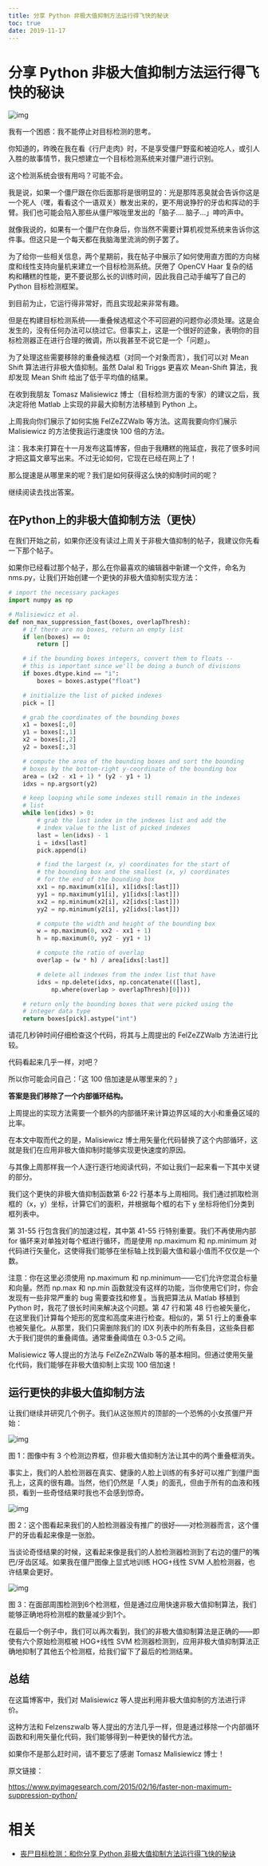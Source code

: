 ```yaml
---
title: 分享 Python 非极大值抑制方法运行得飞快的秘诀
toc: true
date: 2019-11-17
---
```

# 分享 Python 非极大值抑制方法运行得飞快的秘诀


![img](https://mmbiz.qpic.cn/mmbiz_jpg/bicdMLzImlibSibAtf224A4yf7icWuF3YltvVloFOQu90uzibHozreOnM13SKouvK42vJJp1F76ibUe32zQzK29qVb7g/640?wx_fmt=jpeg&tp=webp&wxfrom=5&wx_lazy=1&wx_co=1)

我有一个困惑：我不能停止对目标检测的思考。

你知道的，昨晚在我在看《行尸走肉》时，不是享受僵尸野蛮和被迫吃人，或引人入胜的故事情节，我只想建立一个目标检测系统来对僵尸进行识别。

这个检测系统会很有用吗？可能不会。

我是说，如果一个僵尸跟在你后面那将是很明显的：光是那阵恶臭就会告诉你这是一个死人（嘿，看看这个一语双关）散发出来的，更不用说狰狞的牙齿和挥动的手臂。我们也可能会陷入那些从僵尸喉咙里发出的「脑子.... 脑子...」呻吟声中。

就像我说的，如果有一个僵尸在你身后，你当然不需要计算机视觉系统来告诉你这件事。但这只是一个每天都在我脑海里流淌的例子罢了。

为了给你一些相关信息，两个星期前，我在帖子中展示了如何使用直方图的方向梯度和线性支持向量机来建立一个目标检测系统。厌倦了 OpenCV Haar 复杂的结构和糟糕的性能，更不要说那么长的训练时间，因此我自己动手编写了自己的 Python 目标检测框架。

到目前为止，它运行得非常好，而且实现起来非常有趣。

但是在构建目标检测系统——重叠候选框这个不可回避的问题你必须处理。这是会发生的，没有任何办法可以绕过它。但事实上，这是一个很好的迹象，表明你的目标检测器正在进行合理的微调，所以我甚至不说它是一个「问题」。

为了处理这些需要移除的重叠候选框（对同一个对象而言），我们可以对 Mean Shift 算法进行非极大值抑制。虽然 Dalal 和 Triggs 更喜欢 Mean-Shift 算法，我却发现 Mean Shift 给出了低于平均值的结果。

在收到我朋友 Tomasz Malisiewicz 博士（目标检测方面的专家）的建议之后，我决定将他 Matlab 上实现的非最大抑制方法移植到 Python 上。

上周我向你们展示了如何实施 FelZeZZWalb 等方法。这周我要向你们展示 Malisiewicz 的方法使我运行速度快 100 倍的方法。

注：我本来打算在十一月发布这篇博客，但由于我糟糕的拖延症，我花了很多时间才把这篇文章写出来。不过无论如何，它现在已经在网上了！

那么提速是从哪里来的呢？我们是如何获得这么快的抑制时间的呢？

继续阅读去找出答案。



##   **在Python上的非极大值抑制方法（更快）**

在我们开始之前，如果你还没有读过上周关于非极大值抑制的帖子，我建议你先看一下那个帖子。

如果你已经看过那个帖子，那么在你最喜欢的编辑器中新建一个文件，命名为 nms.py，让我们开始创建一个更快的非极大值抑制实现方法：

```py
# import the necessary packages
import numpy as np

# Malisiewicz et al.
def non_max_suppression_fast(boxes, overlapThresh):
	# if there are no boxes, return an empty list
	if len(boxes) == 0:
		return []

	# if the bounding boxes integers, convert them to floats --
	# this is important since we'll be doing a bunch of divisions
	if boxes.dtype.kind == "i":
		boxes = boxes.astype("float")

	# initialize the list of picked indexes
	pick = []

	# grab the coordinates of the bounding boxes
	x1 = boxes[:,0]
	y1 = boxes[:,1]
	x2 = boxes[:,2]
	y2 = boxes[:,3]

	# compute the area of the bounding boxes and sort the bounding
	# boxes by the bottom-right y-coordinate of the bounding box
	area = (x2 - x1 + 1) * (y2 - y1 + 1)
	idxs = np.argsort(y2)

	# keep looping while some indexes still remain in the indexes
	# list
	while len(idxs) > 0:
		# grab the last index in the indexes list and add the
		# index value to the list of picked indexes
		last = len(idxs) - 1
		i = idxs[last]
		pick.append(i)

		# find the largest (x, y) coordinates for the start of
		# the bounding box and the smallest (x, y) coordinates
		# for the end of the bounding box
		xx1 = np.maximum(x1[i], x1[idxs[:last]])
		yy1 = np.maximum(y1[i], y1[idxs[:last]])
		xx2 = np.minimum(x2[i], x2[idxs[:last]])
		yy2 = np.minimum(y2[i], y2[idxs[:last]])

		# compute the width and height of the bounding box
		w = np.maximum(0, xx2 - xx1 + 1)
		h = np.maximum(0, yy2 - yy1 + 1)

		# compute the ratio of overlap
		overlap = (w * h) / area[idxs[:last]]

		# delete all indexes from the index list that have
		idxs = np.delete(idxs, np.concatenate(([last],
			np.where(overlap > overlapThresh)[0])))

	# return only the bounding boxes that were picked using the
	# integer data type
	return boxes[pick].astype("int")
```

请花几秒钟时间仔细检查这个代码，将其与上周提出的 FelZeZZWalb 方法进行比较。

代码看起来几乎一样，对吧？

所以你可能会问自己：「这 100 倍加速是从哪里来的？」

**答案是我们移除了一个内部循环结构。**

上周提出的实现方法需要一个额外的内部循环来计算边界区域的大小和重叠区域的比率。

在本文中取而代之的是，Malisiewicz 博士用矢量化代码替换了这个内部循环，这就是我们在应用非极大值抑制时能够实现更快速度的原因。

与其像上周那样我一个人逐行逐行地阅读代码，不如让我们一起来看一下其中关键的部分。

我们这个更快的非极大值抑制函数第 6-22 行基本与上周相同。我们通过抓取检测框的（x，y）坐标，计算它们的面积，并根据每个框的右下 y 坐标将他们分类到框列表中。

 第 31-55 行包含我们的加速过程，其中第 41-55 行特别重要。我们不再使用内部 for 循环来对单独对每个框进行循环，而是使用 np.maximum 和 np.minimum 对代码进行矢量化，这使得我们能够在坐标轴上找到最大值和最小值而不仅仅是一个数。

注意：你在这里必须使用 np.maximum 和 np.minimum——它们允许您混合标量和向量。然而 np.max 和 np.min 函数就没有这样的功能，当你使用它们时，你会发现有一些非常严重的 bug 需要查找和修复。当我把算法从 Matlab 移植到 Python 时，我花了很长时间来解决这个问题。第 47 行和第 48 行也被矢量化，在这里我们计算每个矩形的宽度和高度来进行检查。相似的，第 51 行上的重叠率也被矢量化。从那里，我们只需删除我们的 IDX 列表中的所有条目，这些条目都大于我们提供的重叠阈值。通常重叠阈值在 0.3-0.5 之间。

Malisiewicz 等人提出的方法与 FelZeZnZWalb 等的基本相同。但通过使用矢量化代码，我们能够在非极大值抑制上实现 100 倍加速！



##   **运行更快的非极大值抑制方法**

让我们继续并研究几个例子。我们从这张照片的顶部的一个恐怖的小女孩僵尸开始：

![img](https://mmbiz.qpic.cn/mmbiz_jpg/bicdMLzImlibSibAtf224A4yf7icWuF3YltvVloFOQu90uzibHozreOnM13SKouvK42vJJp1F76ibUe32zQzK29qVb7g/640?wx_fmt=jpeg&tp=webp&wxfrom=5&wx_lazy=1&wx_co=1)

图 1：图像中有 3 个检测边界框，但非极大值抑制方法让其中的两个重叠框消失。

事实上，我们的人脸检测器在真实、健康的人脸上训练的有多好可以推广到僵尸面孔上，这真的很有趣。当然，他们仍然是「人类」的面孔，但由于所有的血液和残损，看到一些奇怪结果时我也不会感到惊奇。

![img](https://mmbiz.qpic.cn/mmbiz_jpg/bicdMLzImlibSibAtf224A4yf7icWuF3YltvaUYA047htxO1sicXz9JHphUFVnq0FzdibhViayyG7SkD0L97LpZhSlfQw/640?wx_fmt=jpeg&tp=webp&wxfrom=5&wx_lazy=1&wx_co=1)

图 2：这个图看起来我们的人脸检测器没有推广的很好——对检测器而言，这个僵尸的牙齿看起来像是一张脸。

当谈论奇怪结果的时候，这看起来像是我们的人脸检测器检测到了右边的僵尸的嘴巴/牙齿区域。如果我在僵尸图像上显式地训练 HOG+线性 SVM 人脸检测器，也许结果会更好。

![img](https://mmbiz.qpic.cn/mmbiz_jpg/bicdMLzImlibSibAtf224A4yf7icWuF3Yltv9eacx7IXn18HmMNO1wDSVJul2vU6hu03bicjISAwVQQoV8RBrhjA7mA/640?wx_fmt=jpeg&tp=webp&wxfrom=5&wx_lazy=1&wx_co=1)

图 3：在面部周围检测到6个检测框，但是通过应用快速非极大值抑制算法，我们能够正确地将检测框的数量减少到1个。

在最后一个例子中，我们可以再次看到，我们的非极大值抑制算法是正确的——即使有六个原始检测框被 HOG+线性 SVM 检测器检测到，应用非极大值抑制算法正确地抑制了其他五个检测框，给我们留下了最后的检测结果。



##   **总结**

在这篇博客中，我们对 Malisiewicz 等人提出利用非极大值抑制的方法进行评价。

这种方法和 Felzenszwalb 等人提出的方法几乎一样，但是通过移除一个内部循环函数和利用矢量化代码，我们能够得到一种更快的替代方法。

如果你不是那么赶时间，请不要忘了感谢 Tomasz Malisiewicz 博士！



原文链接：

https://www.pyimagesearch.com/2015/02/16/faster-non-maximum-suppression-python/


# 相关

- [丧尸目标检测：和你分享 Python 非极大值抑制方法运行得飞快的秘诀](https://mp.weixin.qq.com/s?__biz=MjM5ODU3OTIyOA==&mid=2650672457&idx=1&sn=5d778c887ba2da967e4490c4d2b330ff&chksm=bec2303a89b5b92c98ebdc1dfbce9527dac887287c1b643ba7c32d37325bebfd015b918194a8&mpshare=1&scene=1&srcid=0804seeAFUjblgrBXP33cg3Z#rd)
